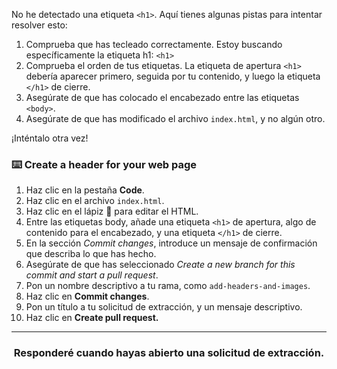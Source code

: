 No he detectado una etiqueta `<h1>`. Aquí tienes algunas pistas para intentar resolver esto:

1. Comprueba que has tecleado correctamente. Estoy buscando específicamente la etiqueta h1: `<h1>`
2. Comprueba el orden de tus etiquetas. La etiqueta de apertura `<h1>` debería aparecer primero, seguida por tu contenido, y luego la etiqueta `</h1>` de cierre.
3. Asegúrate de que has colocado el encabezado entre las etiquetas `<body>`.
4. Asegúrate de que has modificado el archivo `index.html`, y no algún otro. 

¡Inténtalo otra vez!

### :keyboard: Create a header for your web page

1. Haz clic en la pestaña **Code**.
2. Haz clic en el archivo `index.html`.
3. Haz clic en el lápiz :pencil: para editar el HTML.
2. Entre las etiquetas body, añade una etiqueta `<h1>` de apertura, algo de contenido para el encabezado, y una etiqueta `</h1>` de cierre. 
5. En la sección _Commit changes_, introduce un mensaje de confirmación que describa lo que has hecho.
6. Asegúrate de que has seleccionado _Create a new branch for this commit and start a pull request_.
7. Pon un nombre descriptivo a tu rama, como `add-headers-and-images`.
8. Haz clic en **Commit changes**.
9. Pon un título a tu solicitud de extracción, y un mensaje descriptivo.
10. Haz clic en **Create pull request.**

<hr>
<h3 align="center">Responderé cuando hayas abierto una solicitud de extracción.</h3>